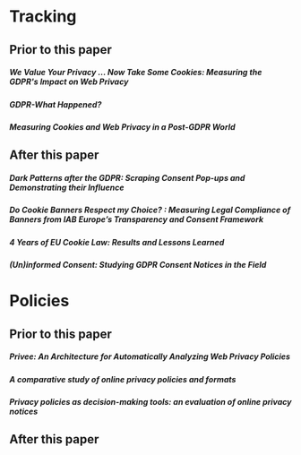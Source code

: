 # Tracking

## Prior to this paper

##### We Value Your Privacy ... Now Take Some Cookies: Measuring the GDPR's Impact on Web Privacy

##### GDPR-What Happened?

##### Measuring Cookies and Web Privacy in a Post-GDPR World

## After this paper

##### Dark Patterns after the GDPR: Scraping Consent Pop-ups and Demonstrating their Influence

##### Do Cookie Banners Respect my Choice? : Measuring Legal Compliance of Banners from IAB Europe’s Transparency and Consent Framework

##### 4 Years of EU Cookie Law: Results and Lessons Learned

##### (Un)informed Consent: Studying GDPR Consent Notices in the Field

# Policies

## Prior to this paper

##### Privee: An Architecture for Automatically Analyzing Web Privacy Policies

##### A comparative study of online privacy policies and formats

##### Privacy policies as decision-making tools: an evaluation of online privacy notices

## After this paper

